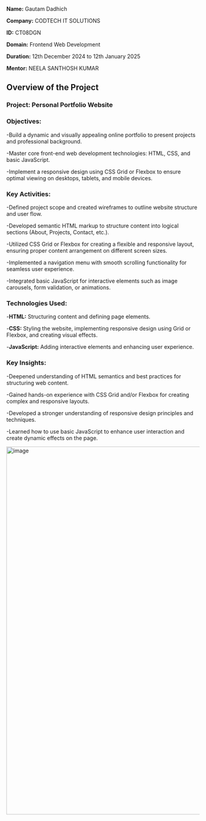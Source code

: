 **Name:** Gautam Dadhich

**Company:** CODTECH IT SOLUTIONS

**ID:** CT08DGN

**Domain:** Frontend Web Development

**Duration:** 12th December 2024 to 12th January 2025

**Mentor:** NEELA SANTHOSH KUMAR


## Overview of the Project

### Project: Personal Portfolio Website

### Objectives:
-Build a dynamic and visually appealing online portfolio to present projects and professional background.

-Master core front-end web development technologies: HTML, CSS, and basic JavaScript.

-Implement a responsive design using CSS Grid or Flexbox to ensure optimal viewing on desktops, tablets, and mobile devices.


### Key Activities:
-Defined project scope and created wireframes to outline website structure and user flow.

-Developed semantic HTML markup to structure content into logical sections (About, Projects, Contact, etc.).

-Utilized CSS Grid or Flexbox for creating a flexible and responsive layout, ensuring proper content arrangement on different screen sizes.

-Implemented a navigation menu with smooth scrolling functionality for seamless user experience.

-Integrated basic JavaScript for interactive elements such as image carousels, form validation, or animations.


### Technologies Used:
-**HTML:** Structuring content and defining page elements.

-**CSS:** Styling the website, implementing responsive design using Grid or Flexbox, and creating visual effects.

-**JavaScript:** Adding interactive elements and enhancing user experience.


### Key Insights:
-Deepened understanding of HTML semantics and best practices for structuring web content.

-Gained hands-on experience with CSS Grid and/or Flexbox for creating complex and responsive layouts.

-Developed a stronger understanding of responsive design principles and techniques.

-Learned how to use basic JavaScript to enhance user interaction and create dynamic effects on the page.


<img width="960" alt="image" src="https://github.com/user-attachments/assets/7013d1c7-a876-48c2-90eb-1f70d699bfab" />
